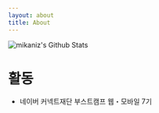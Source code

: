 ```yaml
---
layout: about
title: About
---
```


![mikaniz's Github Stats](https://github-readme-stats.vercel.app/api?username=mikaniz&show_icons=true)

# 활동

- 네이버 커넥트재단 부스트캠프 웹・모바일 7기
